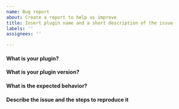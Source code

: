 ```yaml
---
name: Bug report
about: Create a report to help us improve
title: Insert plugin name and a short description of the issue
labels: ''
assignees: ''

---
```


#### What is your plugin?

<!--- Insert answer here -->

#### What is your plugin version?

<!--- Insert answer here -->

#### What is the expected behavior?

<!--- Insert answer here -->

#### Describe the issue and the steps to reproduce it

<!--- Insert description here. Screenshots or any clarifying info are welcome too -->
